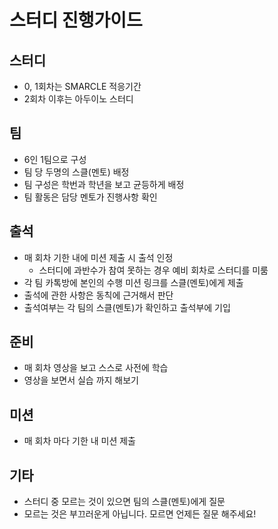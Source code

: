 # 스터디 진행가이드

## 스터디

- 0, 1회차는 SMARCLE 적응기간
- 2회차 이후는 아두이노 스터디

## 팀

- 6인 1팀으로 구성
- 팀 당 두명의 스클(멘토) 배정
- 팀 구성은 학번과 학년을 보고 균등하게 배정
- 팀 활동은 담당 멘토가 진행사항 확인

## 출석

- 매 회차 기한 내에 미션 제출 시 출석 인정
  - 스터디에 과반수가 참여 못하는 경우 예비 회차로 스터디를 미룸
- 각 팀 카톡방에 본인의 수행 미션 링크를 스클(멘토)에게 제출
- 출석에 관한 사항은 동칙에 근거해서 판단
- 출석여부는 각 팀의 스클(멘토)가 확인하고 출석부에 기입

## 준비

- 매 회차 영상을 보고 스스로 사전에 학습
- 영상을 보면서 실습 까지 해보기

## 미션

- 매 회차 마다 기한 내 미션 제출

## 기타

- 스터디 중 모르는 것이 있으면 팀의 스클(멘토)에게 질문
- 모르는 것은 부끄러운게 아닙니다. 모르면 언제든 질문 해주세요!
